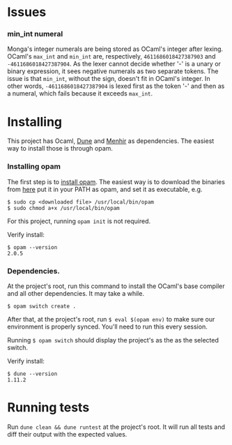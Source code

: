 
# Issues

### min_int numeral

Monga's integer numerals are being stored as OCaml's integer after lexing. OCaml's `max_int` and `min_int` are, respectively, `4611686018427387903` and `-4611686018427387904`. As the lexer cannot decide whether '-' is a unary or binary expression, it sees negative numerals as two separate tokens. The issue is that `min_int`, without the sign, doesn't fit in OCaml's integer. In other words, `-4611686018427387904` is lexed first as the token '-' and then as a numeral, which fails because it exceeds `max_int`.


# Installing

This project has Ocaml, [Dune](https://github.com/ocaml/dune) and [Menhir](http://gallium.inria.fr/~fpottier/menhir/) as dependencies. The easiest way to install those is through opam.


### Installing opam

The first step is to [install opam](https://opam.ocaml.org/doc/Install.html). The easiest way is to download the binaries from [here](https://github.com/ocaml/opam/releases) put it in your PATH as opam, and set it as executable, e.g.
```
$ sudo cp <downloaded file> /usr/local/bin/opam
$ sudo chmod a+x /usr/local/bin/opam
```
For this project, running `opam init` is not required.

Verify install:
```
$ opam --version
2.0.5
```

### Dependencies.

At the project's root, run this command to install the OCaml's base compiler and all other dependencies. It may take a while.
```
$ opam switch create . 
```

After that, at the project's root, run `$ eval $(opam env)` to make sure our environment is properly synced. You'll need to run this every session.

Running `$ opam switch` should display the project's as the as the selected switch.

Verify install:
```
$ dune --version
1.11.2
```

# Running tests

Run `dune clean && dune runtest` at the project's root. It will run all tests and diff their output with the expected values.

